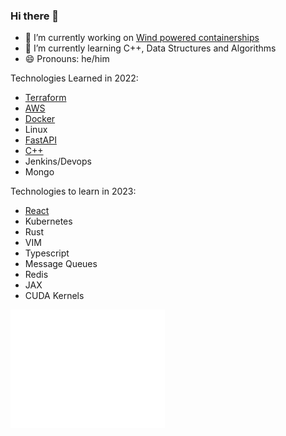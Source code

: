 ### Hi there 👋

- 🔭 I’m currently working on [Wind powered containerships](https://www.bartechnologies.uk/project/windwings/)
- 🌱 I’m currently learning C++, Data Structures and Algorithms
- 😄 Pronouns: he/him

Technologies Learned in 2022:
- [Terraform](https://github.com/mcleantom/fastapi-terraform)
- [AWS](https://github.com/mcleantom/fastapi-terraform)
- [Docker](https://github.com/mcleantom/fastapi-lambda-docker)
- Linux
- [FastAPI](https://github.com/mcleantom/FastAPI_AWS_Cognito)
- [C++](https://github.com/mcleantom/RGInterp)
- Jenkins/Devops
- Mongo

Technologies to learn in 2023:
- [React](https://github.com/mcleantom/mcleantom.github.io)
- Kubernetes
- Rust
- VIM
- Typescript
- Message Queues
- Redis
- JAX
- CUDA Kernels

<a href="https://github.com/mcleantom">
  <img align="center" width="49%" src="/github-metrics.svg" />
</a>

